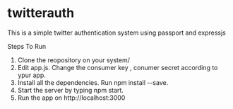 # twitterauth
This is a simple twitter authentication system using passport and expressjs

Steps To Run

1. Clone the reopository on your system/
2. Edit app.js. Change the consumer key , conumer secret according to ypur app.
3. Install all the dependencies. Run npm install --save.
4. Start the server by typing npm start.
5. Run the app on http://localhost:3000

